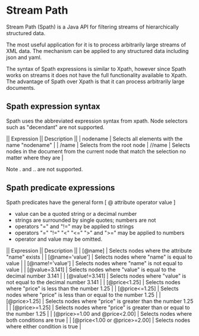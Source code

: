 # Stream Path

Stream Path (Spath) is a Java API for filtering streams of hierarchically structured data.

The most useful application for it is to process arbitrarily large streams of XML data.
The mechanism can be applied to any structured data including json and yaml.

The syntax of Spath expressions is similar to Xpath, however since Spath works on streams it does not have the full
functionality available to Xpath. The advantage of Spath over Xpath is that it can process arbitrarily large documents.

## Spath expression syntax

Spath uses the abbreviated expression syntax from xpath.
Node selectors such as "decendant" are not supported.

|| Expression || Description ||
| nodename | Selects all elements with the name "nodename" |
|   /name       | Selects from the root node
|   //name      | Selects nodes in the document from the current node that match the selection no matter where they are |
 
Note . and .. are not supported.

## Spath predicate expressions

Spath predicates have the general form 
  [ @ attribute operator value ]

* value can be a quoted string or a decimal number
* strings are surrounded by single quotes; numbers are not
* operators "=" and "!=" may be applied to strings
* operators "=" "!=" "<" "<=" ">" and ">=" may be applied to numbers
* operator and value may be omitted.

|| Expression || Description ||
| [@name]           | Selects nodes where the attribute "name" exists |
| [@name='value']   | Selects nodes where "name" is equal to value |
| [@name!='value']  | Selects nodes where "name" is not equal to value |
| [@value=3.141]    | Selects nodes where "value" is equal to the decimal number 3.141 |
| [@value!=3.141]   | Selects nodes where "value" is not equal to the decimal number 3.141 |
| [@price<1.25]     | Selects nodes where "price" is less than the number 1.25 |
| [@price<=1.25]    | Selects nodes where "price" is less than or equal to the number 1.25 |
| [@price>1.25]     | Selects nodes where "price" is greater than the number 1.25 |
| [@price>=1.25]    | Selects nodes where "price" is greater than or equal to the number 1.25 |
| [@price>=1.00 and @price<2.00]  | Selects nodes where both conditions are true |
| [@price<1.00 or @price>=2.00]  | Selects nodes where either condition is true |
